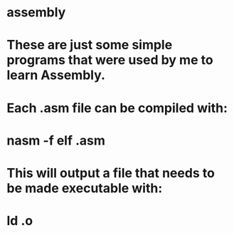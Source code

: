 # assembly
#
# These are just some simple programs that were used by me to learn Assembly.
#
# Each .asm file can be compiled with:
#
# nasm -f elf <name>.asm
#
# This will output a file that needs to be made executable with:
#
# ld <name>.o

